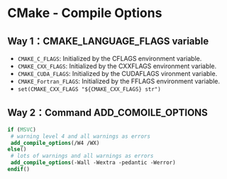 # CMake - Compile Options

## Way 1：CMAKE_LANGUAGE_FLAGS variable

- `CMAKE_C_FLAGS`: Initialized by the CFLAGS environment variable.
- `CMAKE_CXX_FLAGS`: Initialized by the CXXFLAGS environment variable.
- `CMAKE_CUDA_FLAGS`: Initialized by the CUDAFLAGS vironment variable.
- `CMAKE_Fortran_FLAGS`: Initialized by the FFLAGS environment variable.
- `set(CMAKE_CXX_FLAGS "${CMAKE_CXX_FLAGS} str")`

## Way 2：Command ADD_COMOILE_OPTIONS

```cmake
if (MSVC)
 # warning level 4 and all warnings as errors
 add_compile_options(/W4 /WX)
else()
 # lots of warnings and all warnings as errors
 add_compile_options(-Wall -Wextra -pedantic -Werror)
endif()
```

